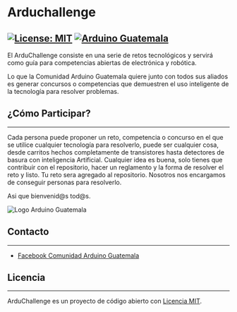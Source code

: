 # Arduchallenge 
[![License: MIT](https://img.shields.io/badge/License-MIT-yellow.svg)](https://opensource.org/licenses/MIT)
[![Arduino Guatemala](https://img.shields.io/badge/Arduino-Guatemala-blue.svg)](https://www.facebook.com/ArduinoGuatemala)
---
El ArduChallenge consiste en una serie de retos tecnológicos y servirá como guía para competencias abiertas de electrónica y robótica.

Lo que la Comunidad Arduino Guatemala quiere junto con todos sus aliados es generar concursos o competencias que demuestren el uso inteligente de la tecnología para resolver problemas. 

## ¿Cómo Participar?
---
Cada persona puede proponer un reto, competencia o concurso en el que se utilice cualquier tecnología para resolverlo, puede ser cualquier cosa, desde carritos hechos completamente de transistores hasta detectores de basura con inteligencia Artificial.
Cualquier idea es buena, solo tienes que contribuir con el repositorio, hacer un reglamento y la forma de resolver el reto y listo. Tu reto sera agregado al repositorio. 
Nosotros nos encargamos de conseguir personas para resolverlo. 

Asi que bienvenid@s tod@s.

![Logo Arduino Guatemala](https://github.com/spalmadroid/ArduChallenge/blob/master/Logo%20Arduino%20Guatemala.png)

## Contacto
------------
- [Facebook Comunidad Arduino Guatemala](https://www.facebook.com/ArduinoGuatemala/)

## Licencia
---
ArduChallenge es un proyecto de código abierto con [Licencia MIT](https://opensource.org/licenses/MIT).
